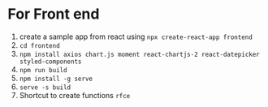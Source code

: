 # For Front end
1. create a sample app from react using `npx create-react-app frontend `
2. `cd frontend`
3. `npm install axios chart.js moment react-chartjs-2 react-datepicker styled-components`
4. `npm run build`
5. `npm install -g serve`
6. `serve -s build `
7. Shortcut to create functions `rfce`